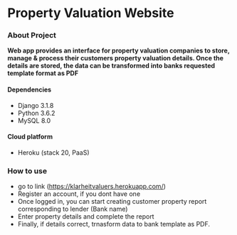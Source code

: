 # Property Valuation Website

### About Project
**Web app provides an interface for property valuation companies to store, manage & process their customers property valuation details. Once the details are stored, the data can be transformed into banks requested template format as PDF**

#### Dependencies
- Django 3.1.8
- Python 3.6.2
- MySQL 8.0

#### Cloud platform
- Heroku (stack 20, PaaS)

### How to use
- go to link (https://klarheitvaluers.herokuapp.com/)
- Register an account, if you dont have one
- Once logged in, you can start creating customer property report corresponding to lender (Bank name)
- Enter property details and complete the report
- Finally, if details correct, trnasform data to bank template as PDF.
